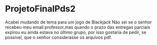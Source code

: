 # ProjetoFinalPds2
Acabei mudando de tema para um jogo de Blackjack
Não sei se o senhor recebeu meu email professor,mas quando o prazo das entregas parciais expirou eu ainda estava no último grupo, por isso gostaria de pedir, se possível, que o senhor considerasse os arquivos pdf.
